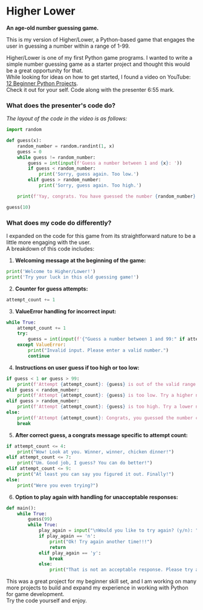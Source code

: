 # Higher Lower 

 **An age-old number guessing game.**  

This is my version of Higher/Lower, a Python-based game that engages the user in guessing a number within a range of 1-99.  

Higher/Lower is one of my first Python game programs. I wanted to write a simple number guessing game as a starter project and thought this would be a great opportunity for that.  
While looking for ideas on how to get started, I found a video on YouTube: [12 Beginner Python Projects](https://www.youtube.com/watch?v=8ext9G7xspg&t=886s).  
Check it out for your self. Code along with the presenter 6:55 mark.  

### What does the presenter's code do? ###
*The layout of the code in the video is as follows:*

```python
import random

def guess(x):
    random_number = random.randint(1, x)
    guess = 0
    while guess != random_number:
        guess = int(input(f'Guess a number between 1 and {x}: '))
        if guess < random_number:
            print('Sorry, guess again. Too low.')
        elif guess > random_number:
            print('Sorry, guess again. Too high.')

    print(f'Yay, congrats. You have guessed the number {random_number} correctly.')

guess(10)
```

### What does my code do differently? ###

I expanded on the code for this game from its straightforward nature to be a little more engaging with the user.  
A breakdown of this code includes:

1. **Welcoming message at the beginning of the game:**
```python
print('Welcome to Higher/Lower!')
print('Try your luck in this old guessing game!')
```

2. **Counter for guess attempts:**
```python
attempt_count += 1
```

3. **ValueError handling for incorrect input:**
```python
while True:
    attempt_count += 1
    try:
        guess = int(input(f'{"Guess a number between 1 and 99:" if attempt_count == 1 else "Guess another number:"} '))
    except ValueError:
        print("Invalid input. Please enter a valid number.")
        continue
```

4. **Instructions on user guess if too high or too low:**
```python
if guess < 1 or guess > 99:
    print(f'Attempt {attempt_count}: {guess} is out of the valid range (1-99). Please try again.')
elif guess < random_number:
    print(f'Attempt {attempt_count}: {guess} is too low. Try a higher number.')
elif guess > random_number:
    print(f'Attempt {attempt_count}: {guess} is too high. Try a lower number.')
else:
    print(f'Attempt {attempt_count}: Congrats, you guessed the number correctly: {random_number}')
    break
```

5. **After correct guess, a congrats message specific to attempt count:**
```python
if attempt_count <= 4:
    print("Wow! Look at you. Winner, winner, chicken dinner!")
elif attempt_count <= 7:
    print("Um. Good job, I guess? You can do better!")
elif attempt_count <= 9:
    print("At least you can say you figured it out. Finally!")
else:
    print("Were you even trying?")
```

6. **Option to play again with handling for unacceptable responses:**
```python
def main():
    while True:
        guess(99)
        while True:
            play_again = input("\nWould you like to try again? (y/n): ").strip().lower()
            if play_again == 'n':
                print("Ok! Try again another time!!!")
                return
            elif play_again == 'y':
                break
            else:
                print("That is not an acceptable response. Please try again.")
```

This was a great project for my beginner skill set, and I am working on many more projects to build and expand my experience in working with Python for game development.  
Try the code yourself and enjoy.  

